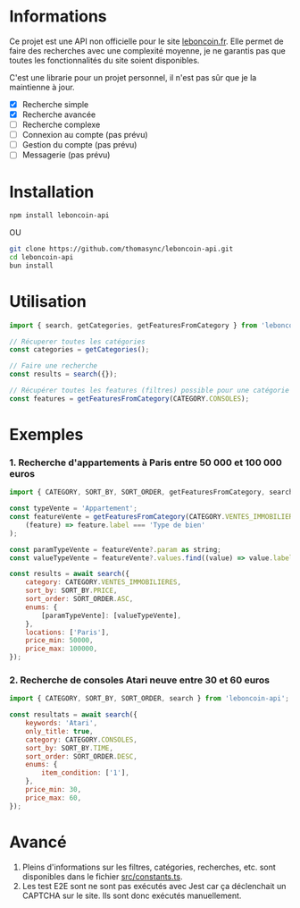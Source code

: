 # Informations

Ce projet est une API non officielle pour le site [leboncoin.fr](https://www.leboncoin.fr/). Elle permet de faire des recherches avec une complexité moyenne, je ne garantis pas que toutes les fonctionnalités du site soient disponibles.

C'est une librarie pour un projet personnel, il n'est pas sûr que je la maintienne à jour.

-   [x] Recherche simple
-   [x] Recherche avancée
-   [ ] Recherche complexe
-   [ ] Connexion au compte (pas prévu)
-   [ ] Gestion du compte (pas prévu)
-   [ ] Messagerie (pas prévu)

# Installation

```bash
npm install leboncoin-api
```

OU

```bash
git clone https://github.com/thomasync/leboncoin-api.git
cd leboncoin-api
bun install
```

# Utilisation

```javascript
import { search, getCategories, getFeaturesFromCategory } from 'leboncoin-api';

// Récuperer toutes les catégories
const categories = getCategories();

// Faire une recherche
const results = search({});

// Récupérer toutes les features (filtres) possible pour une catégorie
const features = getFeaturesFromCategory(CATEGORY.CONSOLES);
```

# Exemples

### 1. Recherche d'appartements à Paris entre 50 000 et 100 000 euros

```javascript
import { CATEGORY, SORT_BY, SORT_ORDER, getFeaturesFromCategory, search } from 'leboncoin-api';

const typeVente = 'Appartement';
const featureVente = getFeaturesFromCategory(CATEGORY.VENTES_IMMOBILIERES).find(
	(feature) => feature.label === 'Type de bien'
);

const paramTypeVente = featureVente?.param as string;
const valueTypeVente = featureVente?.values.find((value) => value.label === typeVente)?.value;

const results = await search({
	category: CATEGORY.VENTES_IMMOBILIERES,
	sort_by: SORT_BY.PRICE,
	sort_order: SORT_ORDER.ASC,
	enums: {
		[paramTypeVente]: [valueTypeVente],
	},
	locations: ['Paris'],
	price_min: 50000,
	price_max: 100000,
});
```

### 2. Recherche de consoles Atari neuve entre 30 et 60 euros

```javascript
import { CATEGORY, SORT_BY, SORT_ORDER, search } from 'leboncoin-api';

const resultats = await search({
	keywords: 'Atari',
	only_title: true,
	category: CATEGORY.CONSOLES,
	sort_by: SORT_BY.TIME,
	sort_order: SORT_ORDER.DESC,
	enums: {
		item_condition: ['1'],
	},
	price_min: 30,
	price_max: 60,
});
```

# Avancé

1. Pleins d'informations sur les filtres, catégories, recherches, etc. sont disponibles dans le fichier [src/constants.ts](src/constants.ts).
2. Les test E2E sont ne sont pas exécutés avec Jest car ça déclenchait un CAPTCHA sur le site. Ils sont donc exécutés manuellement.
